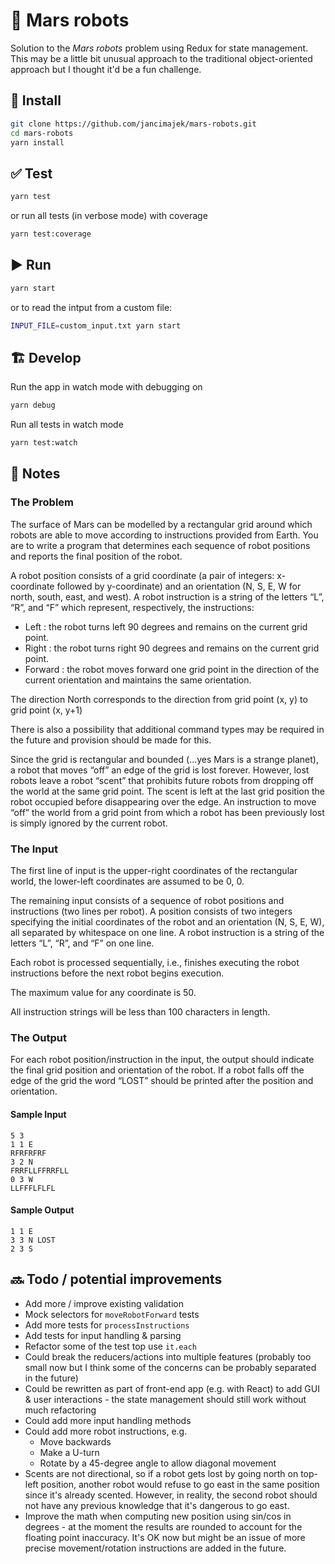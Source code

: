 # 🤖 Mars robots

Solution to the *Mars robots* problem using Redux for state management. This may be a little bit unusual approach to the traditional object-oriented approach but I thought it'd be a fun challenge.

## 📲 Install
```bash
git clone https://github.com/jancimajek/mars-robots.git
cd mars-robots
yarn install
```

## ✅ Test
```bash
yarn test
```

or run all tests (in verbose mode) with coverage
```bash
yarn test:coverage
```

## ▶️ Run
```bash
yarn start
```

or to read the intput from a custom file:
```bash
INPUT_FILE=custom_input.txt yarn start
```

## 🏗 Develop

Run the app in watch mode with debugging on
```bash
yarn debug
```

Run all tests in watch mode
```bash
yarn test:watch
```

## 📖 Notes

### The Problem 
The surface of Mars can be modelled by a rectangular grid around which robots are able to
move according to instructions provided from Earth. You are to write a program that
determines each sequence of robot positions and reports the final position of the robot.

A robot position consists of a grid coordinate (a pair of integers: x-coordinate followed by
y-coordinate) and an orientation (N, S, E, W for north, south, east, and west).
A robot instruction is a string of the letters “L”, “R”, and “F” which represent, respectively, the
instructions:
- Left : the robot turns left 90 degrees and remains on the current grid point.
- Right : the robot turns right 90 degrees and remains on the current grid point.
- Forward : the robot moves forward one grid point in the direction of the current
orientation and maintains the same orientation.

The direction North corresponds to the direction from grid point (x, y) to grid point (x, y+1)

There is also a possibility that additional command types may be required in the future and
provision should be made for this.

Since the grid is rectangular and bounded (…yes Mars is a strange planet), a robot that
moves “off” an edge of the grid is lost forever. However, lost robots leave a robot “scent” that
prohibits future robots from dropping off the world at the same grid point. The scent is left at
the last grid position the robot occupied before disappearing over the edge. An instruction to
move “off” the world from a grid point from which a robot has been previously lost is simply
ignored by the current robot.

### The Input 
The first line of input is the upper-right coordinates of the rectangular world, the lower-left
coordinates are assumed to be 0, 0.

The remaining input consists of a sequence of robot positions and instructions (two lines per
robot). A position consists of two integers specifying the initial coordinates of the robot and
an orientation (N, S, E, W), all separated by whitespace on one line. A robot instruction is a
string of the letters “L”, “R”, and “F” on one line.

Each robot is processed sequentially, i.e., finishes executing the robot instructions before the
next robot begins execution.

The maximum value for any coordinate is 50.

All instruction strings will be less than 100 characters in length.

### The Output 
For each robot position/instruction in the input, the output should indicate the final grid
position and orientation of the robot. If a robot falls off the edge of the grid the word “LOST”
should be printed after the position and orientation.

#### Sample Input
```
5 3
1 1 E
RFRFRFRF
3 2 N
FRRFLLFFRRFLL
0 3 W
LLFFFLFLFL
```

#### Sample Output
```
1 1 E
3 3 N LOST
2 3 S
```


## 🔜 Todo / potential improvements

- Add more / improve existing validation
- Mock selectors for `moveRobotForward` tests
- Add more tests for `processInstructions`
- Add tests for input handling & parsing
- Refactor some of the test top use `it.each`
- Could break the reducers/actions into multiple features (probably too small now but I think some of the concerns can be probably separated in the future)
- Could be rewritten as part of front-end app (e.g. with React) to add GUI & user interactions - the state management should still work without much refactoring
- Could add more input handling methods
- Could add more robot instructions, e.g.
  - Move backwards
  - Make a U-turn
  - Rotate by a 45-degree angle to allow diagonal movement
- Scents are not directional, so if a robot gets lost by going north on top-left position, another robot would refuse to go east in the same position since it's already scented. However, in reality, the second robot should not have any previous knowledge that it's dangerous to go east.
- Improve the math when computing new position using sin/cos in degrees - at the moment the results are rounded to account for the floating point inaccuracy. It's OK now but might be an issue of more precise movement/rotation instructions are added in the future.